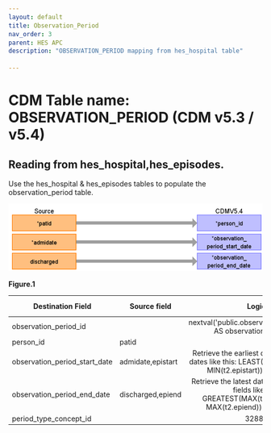 ```yaml
---
layout: default
title: Observation_Period
nav_order: 3
parent: HES APC
description: "OBSERVATION_PERIOD mapping from hes_hospital table"

---
```



# CDM Table name: OBSERVATION_PERIOD (CDM v5.3 / v5.4)

## Reading from hes_hospital,hes_episodes.
Use the hes_hospital & hes_episodes tables to populate the observation_period table.

![](images/image13.png)

**Figure.1**

| Destination Field | Source field | Logic | Comment field |
| --- | --- | :---: | --- |
| observation_period_id |  | nextval('public.observation_period_seq') AS observation_period_id |  Autogenerate|
| person_id | patid| | |
| observation_period_start_date | admidate,epistart | Retrieve the earliest date among those dates like this: LEAST(MIN(t1.admidate), MIN(t2.epistart)) AS min_date| |
| observation_period_end_date | discharged,epiend | Retrieve the latest date among the date fields like this: GREATEST(MAX(t1.discharged), MAX(t2.epiend)) AS max_date | |
| period_type_concept_id | | 32880 | |